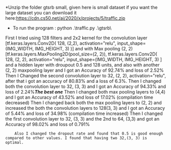*Unzip the folder gtsrb small, given here is small dataset if you want the large dataset you can download it here:https://cdn.cs50.net/ai/2020/x/projects/5/traffic.zip 
* To run the program : python .\traffic.py .\gtsrb\

First I tried using 128 filters and 2x2 kernel for the convolution layer
[tf.keras.layers.Conv2D(
            128, (2,2), activation="relu", input_shape=(IMG_WIDTH, IMG_HEIGHT, 3)
        )]
         and with Max pooling (2, 2)
         [tf.keras.layers.MaxPooling2D(pool_size=(2, 2)),
        tf.keras.layers.Conv2D(
            128, (2, 2), activation="relu", input_shape=(IMG_WIDTH, IMG_HEIGHT, 3)
        ]
        and a hidden layer with droupout 0.5 and 128 units, and also with another (2, 2) maxpooling layer
        and I got an Accuracy of 92.74% and loss of 2.52%
        Then I Changed the second convolution layer to 32, (2, 2), activation="relu", after that i got an accuracy of 80.83% and a loss of 6.3%.
        Then I changed both the convolution layer to 32, (3, 3) and I got an Accuracy of 94.33% and loss of 2.24%***The best one***
        Then I  changed both max pooling layers to (4,4) and I got an Accuracy of 43.52% and loss of 17.02% (compilation time decreased)
        Then I changed back both the max pooling layers to (2, 2) and increased the both the convolution layers to 128(3, 3) and I got an Accuracy of 5.44% and loss of 34.98% (compilation time increased)
        Then I changed the first convolution layer to 32, (3, 3) and the 2nd to 64, (3,3) and got an Accuracy of 98.02% and loss of 0.791%

        Also I changed the dropout rate and found that 0.5 is good enough compared to other values. I found that having two 32,(3, 3) is optimal.
